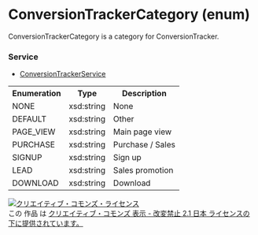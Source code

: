 # ConversionTrackerCategory (enum)
ConversionTrackerCategory is a category for ConversionTracker.

### Service
+ [ConversionTrackerService](../services/ConversionTrackerService.md)

<table>
 <tr>
  <th>Enumeration </th>
  <th>Type</th>
  <th>Description</th>
 <tr>
  <td>NONE</td>
  <td>xsd:string</td>
  <td>None</td>
 </tr>
 <tr>
  <td>DEFAULT</td>
  <td>xsd:string</td>
  <td>Other</td>
 </tr>
 <tr>
  <td>PAGE_VIEW</td>
  <td>xsd:string</td>
  <td>Main page view</td>
 </tr>
 <tr>
  <td>PURCHASE</td>
  <td>xsd:string</td>
  <td>Purchase / Sales</td>
 </tr>
 <tr>
  <td>SIGNUP</td>
  <td>xsd:string</td>
  <td>Sign up</td>
 </tr>
 <tr>
  <td>LEAD</td>
  <td>xsd:string</td>
  <td>Sales promotion</td>
 </tr>
 <tr>
  <td>DOWNLOAD</td>
  <td>xsd:string</td>
  <td>Download</td>
 </tr>
</table>

<a rel="license" href="http://creativecommons.org/licenses/by-nd/2.1/jp/"><img alt="クリエイティブ・コモンズ・ライセンス" style="border-width:0" src="https://i.creativecommons.org/l/by-nd/2.1/jp/88x31.png" /></a><br />この 作品 は <a rel="license" href="http://creativecommons.org/licenses/by-nd/2.1/jp/">クリエイティブ・コモンズ 表示 - 改変禁止 2.1 日本 ライセンスの下に提供されています。</a>
